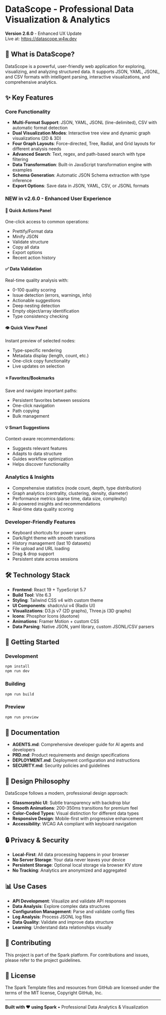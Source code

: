 # DataScope - Professional Data Visualization & Analytics

**Version 2.6.0** - Enhanced UX Update  
Live at: https://datascope.w4w.dev

## 🎯 What is DataScope?

DataScope is a powerful, user-friendly web application for exploring, visualizing, and analyzing structured data. It supports JSON, YAML, JSONL, and CSV formats with intelligent parsing, interactive visualizations, and comprehensive analytics.

## ✨ Key Features

### Core Functionality
- **Multi-Format Support**: JSON, YAML, JSONL (line-delimited), CSV with automatic format detection
- **Dual Visualization Modes**: Interactive tree view and dynamic graph visualizations (2D & 3D)
- **Four Graph Layouts**: Force-directed, Tree, Radial, and Grid layouts for different analysis needs
- **Advanced Search**: Text, regex, and path-based search with type filtering
- **Data Transformation**: Built-in JavaScript transformation engine with examples
- **Schema Generation**: Automatic JSON Schema extraction with type inference
- **Export Options**: Save data in JSON, YAML, CSV, or JSONL formats

### NEW in v2.6.0 - Enhanced User Experience

#### 🚀 Quick Actions Panel
One-click access to common operations:
- Prettify/Format data
- Minify JSON
- Validate structure
- Copy all data
- Export options
- Recent action history

#### ✅ Data Validation
Real-time quality analysis with:
- 0-100 quality scoring
- Issue detection (errors, warnings, info)
- Actionable suggestions
- Deep nesting detection
- Empty object/array identification
- Type consistency checking

#### 👁️ Quick View Panel
Instant preview of selected nodes:
- Type-specific rendering
- Metadata display (length, count, etc.)
- One-click copy functionality
- Live updates on selection

#### ⭐ Favorites/Bookmarks
Save and navigate important paths:
- Persistent favorites between sessions
- One-click navigation
- Path copying
- Bulk management

#### 💡 Smart Suggestions
Context-aware recommendations:
- Suggests relevant features
- Adapts to data structure
- Guides workflow optimization
- Helps discover functionality

### Analytics & Insights
- Comprehensive statistics (node count, depth, type distribution)
- Graph analytics (centrality, clustering, density, diameter)
- Performance metrics (parse time, data size, complexity)
- AI-powered insights and recommendations
- Real-time data quality scoring

### Developer-Friendly Features
- Keyboard shortcuts for power users
- Dark/light theme with smooth transitions
- History management (last 10 datasets)
- File upload and URL loading
- Drag & drop support
- Persistent state across sessions

## 🛠️ Technology Stack

- **Frontend**: React 19 + TypeScript 5.7
- **Build Tool**: Vite 6.3
- **Styling**: Tailwind CSS v4 with custom theme
- **UI Components**: shadcn/ui v4 (Radix UI)
- **Visualizations**: D3.js v7 (2D graphs), Three.js (3D graphs)
- **Icons**: Phosphor Icons (duotone)
- **Animations**: Framer Motion + custom CSS
- **Data Parsing**: Native JSON, yaml library, custom JSONL/CSV parsers

## 🚀 Getting Started

### Development
```bash
npm install
npm run dev
```

### Building
```bash
npm run build
```

### Preview
```bash
npm run preview
```

## 📖 Documentation

- **AGENTS.md**: Comprehensive developer guide for AI agents and developers
- **PRD.md**: Product requirements and design specifications  
- **DEPLOYMENT.md**: Deployment configuration and instructions
- **SECURITY.md**: Security policies and guidelines

## 🎨 Design Philosophy

DataScope follows a modern, professional design approach:
- **Glassmorphic UI**: Subtle transparency with backdrop blur
- **Smooth Animations**: 200-350ms transitions for premium feel
- **Color-Coded Types**: Visual distinction for different data types
- **Responsive Design**: Mobile-first with progressive enhancement
- **Accessibility**: WCAG AA compliant with keyboard navigation

## 🔒 Privacy & Security

- **Local-First**: All data processing happens in your browser
- **No Server Storage**: Your data never leaves your device
- **Persistent Storage**: Optional local storage via browser KV store
- **No Tracking**: Analytics are anonymized and aggregated

## 📊 Use Cases

- **API Development**: Visualize and validate API responses
- **Data Analysis**: Explore complex data structures
- **Configuration Management**: Parse and validate config files
- **Log Analysis**: Process JSONL log files
- **Data Quality**: Validate and improve data structure
- **Learning**: Understand data relationships visually

## 🤝 Contributing

This project is part of the Spark platform. For contributions and issues, please refer to the project guidelines.

## 📄 License

The Spark Template files and resources from GitHub are licensed under the terms of the MIT license, Copyright GitHub, Inc.

---

**Built with ❤️ using Spark** • Professional Data Analytics & Visualization
